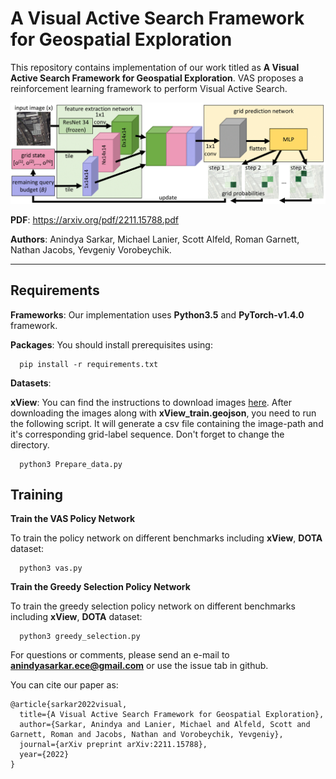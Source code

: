 # A Visual Active Search Framework for Geospatial Exploration


This repository contains implementation of our work titled as __A Visual Active Search Framework for Geospatial Exploration__. VAS proposes a reinforcement learning framework to perform Visual Active Search. 

<img src="./figures/framework.png" alt="WAMI_Positives" style="width: 200p;"/>

**PDF**: https://arxiv.org/pdf/2211.15788.pdf

**Authors**: Anindya Sarkar, Michael Lanier, Scott Alfeld, Roman Garnett, Nathan Jacobs, Yevgeniy Vorobeychik.

-------------------------------------------------------------------------------------
## Requirements
**Frameworks**: Our implementation uses **Python3.5** and **PyTorch-v1.4.0** framework.

**Packages**: You should install prerequisites using:
```shell
  pip install -r requirements.txt
```

**Datasets**:



**xView**: You can find the instructions to download images [here](https://challenge.xviewdataset.org/data-format). After downloading the images along with **xView_train.geojson**, you need to run the following script. It will generate a csv file containing the image-path and it's corresponding grid-label sequence. Don't forget to change the directory.

```shell
  python3 Prepare_data.py
```

## Training
**Train the VAS Policy Network**


To train the policy network on different benchmarks including **xView**, **DOTA** dataset:

```shell
  python3 vas.py
```

**Train the Greedy Selection Policy Network**


To train the greedy selection policy network on different benchmarks including **xView**, **DOTA** dataset:

```shell
  python3 greedy_selection.py
```

For questions or comments, please send an e-mail to **anindyasarkar.ece@gmail.com** or use the issue tab in github.

You can cite our paper as:
```
@article{sarkar2022visual,
  title={A Visual Active Search Framework for Geospatial Exploration},
  author={Sarkar, Anindya and Lanier, Michael and Alfeld, Scott and Garnett, Roman and Jacobs, Nathan and Vorobeychik, Yevgeniy},
  journal={arXiv preprint arXiv:2211.15788},
  year={2022}
}
```
